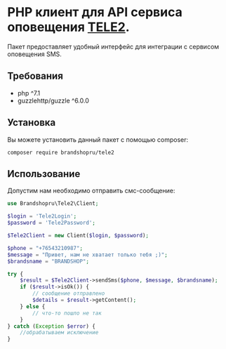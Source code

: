 # PHP клиент для API сервиса оповещения [TELE2](https://tele2.ru/).
Пакет предоставляет удобный интерфейс для интеграции с сервисом оповещения SMS. 
## Требования
* php ^7.1
* guzzlehttp/guzzle ^6.0.0

## Установка
Вы можете установить данный пакет с помощью сomposer:

```
composer require brandshopru/tele2
```

## Использование
Допустим нам необходимо отправить смс-сообщение:
```php
use Brandshopru\Tele2\Client;

$login = 'Tele2Login';
$password = 'Tele2Password';

$Tele2Client = new Client($login, $password);

$phone = "+76543210987";
$message = "Привет, нам не хватает только тебя ;)";
$brandsname = "BRANDSHOP";

try {
    $result = $Tele2Client->sendSms($phone, $message, $brandsname);
    if ($result->isOk()) {
        // сообщение отправлено
        $details = $result->getContent();
    } else {
        // что-то пошло не так
    }
} catch (Exception $error) {
    //обрабатываем исключение
}
```
